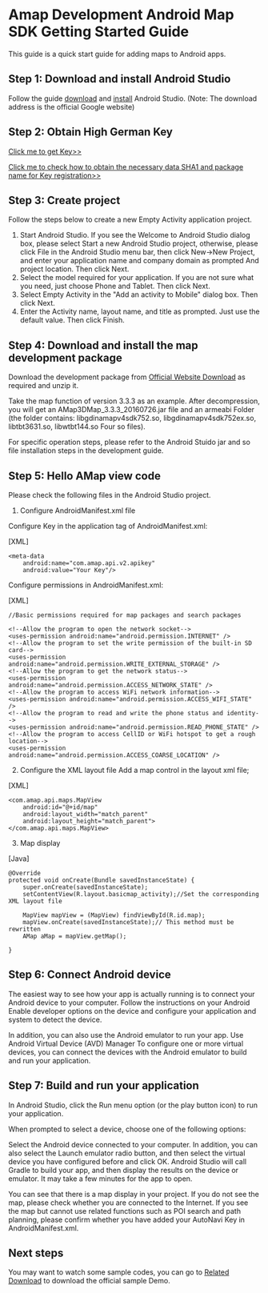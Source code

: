 
# Amap Development Android Map SDK Getting Started Guide

This guide is a quick start guide for adding maps to Android apps.

## Step 1: Download and install Android Studio

Follow the guide [download](https://developer.android.com/sdk/index.html) and [install](http://developer.android.com/sdk/installing/index.html?pkg=studio)
Android Studio. (Note: The download address is the official Google website)

## Step 2: Obtain High German Key

[Click me to get Key>>](/dev/#/)

[Click me to check how to obtain the necessary data SHA1 and package name for Key registration>>](/faq/top/hot-questions/249)

## Step 3: Create project

Follow the steps below to create a new Empty Activity application project.

  1. Start Android Studio. If you see the Welcome to Android Studio dialog box, please select Start a new Android Studio project, otherwise, please click File in the Android Studio menu bar, then click New->New Project, and enter your application name and company domain as prompted And project location. Then click Next.
  2. Select the model required for your application. If you are not sure what you need, just choose Phone and Tablet. Then click Next.
  3. Select Empty Activity in the "Add an activity to Mobile" dialog box. Then click Next.
  4. Enter the Activity name, layout name, and title as prompted. Just use the default value. Then click Finish.

## Step 4: Download and install the map development package

Download the development package from [Official Website Download](/api/android-sdk/download/) as required and unzip it.

Take the map function of version 3.3.3 as an example. After decompression, you will get an AMap3DMap_3.3.3_20160726.jar file and an armeabi
Folder (the folder contains: libgdinamapv4sdk752.so, libgdinamapv4sdk752ex.so, libtbt3631.so, libwtbt144.so
Four so files).

For specific operation steps, please refer to the Android Stuido jar and so file installation steps in the development guide.

## Step 5: Hello AMap view code

Please check the following files in the Android Studio project.

1. Configure AndroidManifest.xml file

Configure Key in the application tag of AndroidManifest.xml:

[XML]
    
    <meta-data
        android:name="com.amap.api.v2.apikey"
        android:value="Your Key"/>
    

Configure permissions in AndroidManifest.xml:

[XML]
 
    //Basic permissions required for map packages and search packages
         
    <!--Allow the program to open the network socket-->
    <uses-permission android:name="android.permission.INTERNET" />
    <!--Allow the program to set the write permission of the built-in SD card-->
    <uses-permission android:name="android.permission.WRITE_EXTERNAL_STORAGE" />
    <!--Allow the program to get the network status-->
    <uses-permission android:name="android.permission.ACCESS_NETWORK_STATE" />
    <!--Allow the program to access WiFi network information-->
    <uses-permission android:name="android.permission.ACCESS_WIFI_STATE" />
    <!--Allow the program to read and write the phone status and identity-->
    <uses-permission android:name="android.permission.READ_PHONE_STATE" />
    <!--Allow the program to access CellID or WiFi hotspot to get a rough location-->
    <uses-permission android:name="android.permission.ACCESS_COARSE_LOCATION" />
    

2. Configure the XML layout file Add a map control in the layout xml file;

[XML]

    
    
    <com.amap.api.maps.MapView
        android:id="@+id/map"
        android:layout_width="match_parent"
        android:layout_height="match_parent">
    </com.amap.api.maps.MapView>

3. Map display

[Java]

    
    
    @Override
    protected void onCreate(Bundle savedInstanceState) {
        super.onCreate(savedInstanceState);
        setContentView(R.layout.basicmap_activity);//Set the corresponding XML layout file
        
        MapView mapView = (MapView) findViewById(R.id.map);
        mapView.onCreate(savedInstanceState);// This method must be rewritten
        AMap aMap = mapView.getMap();
        
    }

## Step 6: Connect Android device

The easiest way to see how your app is actually running is to connect your Android device to your computer. Follow the instructions on your Android
Enable developer options on the device and configure your application and system to detect the device.

In addition, you can also use the Android emulator to run your app. Use Android Virtual Device (AVD) Manager
To configure one or more virtual devices, you can connect the devices with the Android emulator to build and run your application.

## Step 7: Build and run your application

In Android Studio, click the Run menu option (or the play button icon) to run your application.

When prompted to select a device, choose one of the following options:

Select the Android device connected to your computer. In addition, you can also select the Launch emulator radio button, and then select the virtual device you have configured before and click OK.
Android Studio will call Gradle to build your app, and then display the results on the device or emulator. It may take a few minutes for the app to open.

You can see that there is a map display in your project. If you do not see the map, please check whether you are connected to the Internet. If you see the map but cannot use related functions such as POI search and path planning, please confirm whether you have added your AutoNavi Key in AndroidManifest.xml.

## Next steps

You may want to watch some sample codes, you can go to [Related Download](/api/android-sdk/download/) to download the official sample Demo.